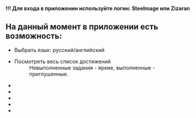<h4>!!! Для входа в приложенин используйте логин: Steelmage или Zizaran</h4>

<h2>На данный момент в приложении есть возможность:</h2>
<ul>
  <li>Выбрать язык: русский/английский</li>
  <li>
    <dl>
      <dt>Посмотреть весь список достижений </dt>
      <dd>Невыполненные задания - яркие, выполненные - приглушенные.</dd>
    </dl>
  </li>
  <li></li>
  <li></li>
  <li></li>
  <li></li>
  <li></li>
</ul>
